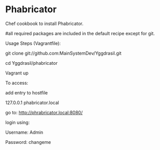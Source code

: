 # Phabricator
Chef cookbook to install Phabricator.

#all required packages are included in the default recipe except for git.

Usage Steps (Vagrantfile):

git clone git://github.com:MainSystemDev/Yggdrasil.git

cd Yggdrasil/phabricator

Vagrant up


To access:

add entry to hostfile

127.0.0.1 phabricator.local

go to: http://phrabricator.local:8080/


login using:

Username: Admin

Password: changeme
